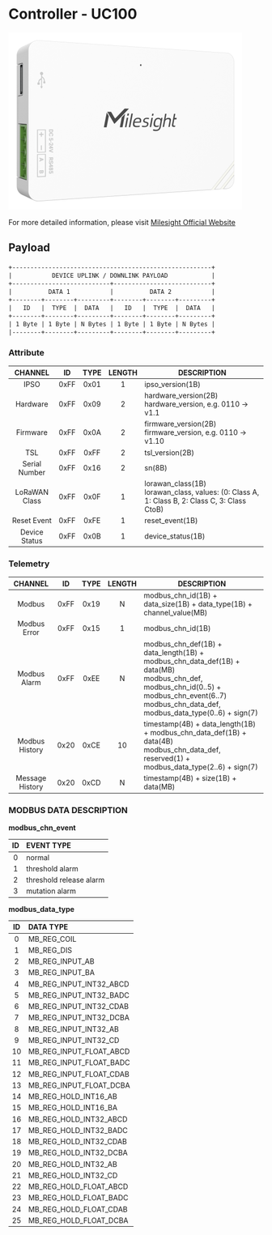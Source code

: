 # Controller - UC100

![UC100](uc100.png)

For more detailed information, please visit [Milesight Official Website](https://www.milesight.com/iot/product/iot-controller/uc100)

## Payload

```
+-------------------------------------------------------+
|           DEVICE UPLINK / DOWNLINK PAYLOAD            |
+---------------------------+---------------------------+
|          DATA 1           |          DATA 2           |
+--------+--------+---------+--------+--------+---------+
|   ID   |  TYPE  |  DATA   |   ID   |  TYPE  |  DATA   |
+--------+--------+---------+--------+--------+---------+
| 1 Byte | 1 Byte | N Bytes | 1 Byte | 1 Byte | N Bytes |
|--------+--------+---------+--------+--------+---------+
```

### Attribute

|    CHANNEL    |  ID  | TYPE | LENGTH | DESCRIPTION                                                                                       |
| :-----------: | :--: | :--: | :----: | ------------------------------------------------------------------------------------------------ |
|     IPSO      | 0xFF | 0x01 |   1    | ipso_version(1B)                                                                                 |
|   Hardware    | 0xFF | 0x09 |   2    | hardware_version(2B)<br/>hardware_version, e.g. 0110 -> v1.1                                     |
|   Firmware    | 0xFF | 0x0A |   2    | firmware_version(2B)<br/>firmware_version, e.g. 0110 -> v1.10                                    |
|      TSL      | 0xFF | 0xFF |   2    | tsl_version(2B)                                                                                  |
| Serial Number | 0xFF | 0x16 |   2    | sn(8B)                                                                                           |
| LoRaWAN Class | 0xFF | 0x0F |   1    | lorawan_class(1B)<br/>lorawan_class, values: (0: Class A, 1: Class B, 2: Class C, 3: Class CtoB) |
|  Reset Event  | 0xFF | 0xFE |   1    | reset_event(1B)                                                                                  |
| Device Status | 0xFF | 0x0B |   1    | device_status(1B)                                                                                |

### Telemetry

|     CHANNEL     |  ID  | TYPE | LENGTH | DESCRIPTION                                                                                                                                                                                          |
| :-------------: | :--: | :--: | :----: | ---------------------------------------------------------------------------------------------------------------------------------------------------------------------------------------------------- |
|     Modbus      | 0xFF | 0x19 |   N    | modbus_chn_id(1B) + data_size(1B) + data_type(1B) + channel_value(MB)                                                                                                                                |
|  Modbus Error   | 0xFF | 0x15 |   1    | modbus_chn_id(1B)                                                                                                                                                                                    |
|  Modbus Alarm   | 0xFF | 0xEE |   N    | modbus_chn_def(1B) + data_length(1B) + modbus_chn_data_def(1B) + data(MB)<br/>modbus_chn_def, modbus_chn_id(0..5) + modbus_chn_event(6..7)<br/>modbus_chn_data_def, modbus_data_type(0..6) + sign(7) |
| Modbus History  | 0x20 | 0xCE |   10   | timestamp(4B) + data_length(1B) + modbus_chn_data_def(1B) + data(4B)<br/>modbus_chn_data_def, reserved(1) + modbus_data_type(2..6) + sign(7)                                                         |
| Message History | 0x20 | 0xCD |   N    | timestamp(4B) + size(1B) + data(MB)                                                                                                                                                                  |

### MODBUS DATA DESCRIPTION

**modbus_chn_event**

| ID  | EVENT TYPE              |
| :-: | :---------------------- |
|  0  | normal                  |
|  1  | threshold alarm         |
|  2  | threshold release alarm |
|  3  | mutation alarm          |

**modbus_data_type**

| ID  | DATA TYPE               |
| :-: | :---------------------- |
|  0  | MB_REG_COIL             |
|  1  | MB_REG_DIS              |
|  2  | MB_REG_INPUT_AB         |
|  3  | MB_REG_INPUT_BA         |
|  4  | MB_REG_INPUT_INT32_ABCD |
|  5  | MB_REG_INPUT_INT32_BADC |
|  6  | MB_REG_INPUT_INT32_CDAB |
|  7  | MB_REG_INPUT_INT32_DCBA |
|  8  | MB_REG_INPUT_INT32_AB   |
|  9  | MB_REG_INPUT_INT32_CD   |
| 10  | MB_REG_INPUT_FLOAT_ABCD |
| 11  | MB_REG_INPUT_FLOAT_BADC |
| 12  | MB_REG_INPUT_FLOAT_CDAB |
| 13  | MB_REG_INPUT_FLOAT_DCBA |
| 14  | MB_REG_HOLD_INT16_AB    |
| 15  | MB_REG_HOLD_INT16_BA    |
| 16  | MB_REG_HOLD_INT32_ABCD  |
| 17  | MB_REG_HOLD_INT32_BADC  |
| 18  | MB_REG_HOLD_INT32_CDAB  |
| 19  | MB_REG_HOLD_INT32_DCBA  |
| 20  | MB_REG_HOLD_INT32_AB    |
| 21  | MB_REG_HOLD_INT32_CD    |
| 22  | MB_REG_HOLD_FLOAT_ABCD  |
| 23  | MB_REG_HOLD_FLOAT_BADC  |
| 24  | MB_REG_HOLD_FLOAT_CDAB  |
| 25  | MB_REG_HOLD_FLOAT_DCBA  |
